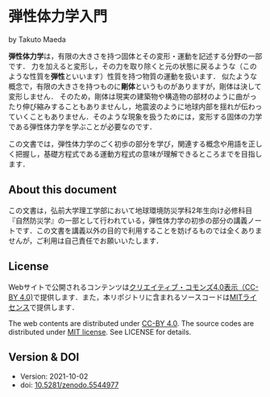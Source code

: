 # 弾性体力学入門


$\text{by Takuto Maeda}$

**弾性体力学**は，有限の大きさを持つ固体とその変形・運動を記述する分野の一部です．
力を加えると変形し，その力を取り除くと元の状態に戻るような（このような性質を**弾性**といいます）性質を持つ物質の運動を扱います．
似たような概念で，有限の大きさを持つものに**剛体**というものがありますが，剛体は決して変形しません．
そのため，剛体は現実の建築物や構造物の部材のように曲がったり伸び縮みすることもありませんし，地震波のように地球内部を揺れが伝わっていくこともありません．そのような現象を扱うためには，変形する固体の力学である弾性体力学を学ぶことが必要なのです．

この文書では，弾性体力学のごく初歩の部分を学び，関連する概念や用語を正しく把握し，基礎方程式である運動方程式の意味が理解できるところまでを目指します．

## About this document

この文書は，弘前大学理工学部において地球環境防災学科2年生向け必修科目『自然防災学』の一部として行われている，弾性体力学の初歩の部分の講義ノートです．この文書を講義以外の目的で利用することを妨げるものでは全くありませんが，ご利用は自己責任でお願いいたします．

## License

Webサイトで公開されるコンテンツは[クリエイティブ・コモンズ4.0表示（CC-BY 4.0)](https://creativecommons.org/licenses/by/4.0/)で提供します．また，本リポジトリに含まれるソースコードは[MITライセンス](https://opensource.org/licenses/MIT)で提供します．

The web contents are distributed under [CC-BY 4.0](https://creativecommons.org/licenses/by/4.0/). The source codes are distributed under [MIT license](https://opensource.org/licenses/MIT). See LICENSE for details. 

## Version & DOI

- Version: 2021-10-02
- doi: [10.5281/zenodo.5544977](https://doi.org/10.5281/zenodo.5544977)
